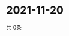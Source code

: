 # 2021-11-20
  共 0条

  <!-- BEGIN -->
  <!-- 最后更新时间Sat Nov 20 2021 05:02:42 GMT+0000 (Coordinated Universal Time) -->
  
  <!-- END -->
  
  